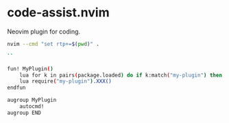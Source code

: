 # code-assist.nvim
Neovim plugin for coding.


```bash
nvim --cmd "set rtp+=$(pwd)" .

``

fun! MyPlugin()
    lua for k in pairs(package.loaded) do if k:match("my-plugin") then package.loaded[k] = nil end end
    lua require("my-plugin").XXX()
endfun

augroup MyPlugin
    autocmd!
augroup END
